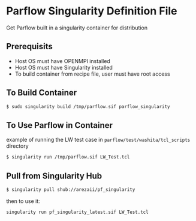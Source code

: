 # Parflow Singularity Definition File
Get Parflow built in a singularity container for distribution

## Prerequisits
- Host OS must have OPENMPI installed
- Host OS must have Singularity installed
- To build container from recipe file, user must have root access

## To Build Container
```bash
$ sudo singularity build /tmp/parflow.sif parflow_singularity
```

## To Use Parflow in Container
example of running the LW test case in `parflow/test/washita/tcl_scripts` directory
```bash
$ singularity run /tmp/parflow.sif LW_Test.tcl
```

## Pull from Singularity Hub

```bash
$ singularity pull shub://arezaii/pf_singularity
```
then to use it:
```bash
singularity run pf_singularity_latest.sif LW_Test.tcl
```
